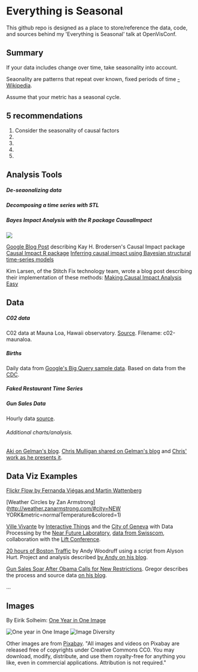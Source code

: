 # Everything is Seasonal

This github repo is designed as a place to store/reference the data, code, and sources behind my 'Everything is Seasonal' talk at OpenVisConf. 

## Summary

If your data includes change over time, take seasonality into account.

Seaonality are patterns that repeat over known, fixed periods of time [-Wikipedia](https://en.wikipedia.org/wiki/Seasonality#cite_note-1).

Assume that your metric has a seasonal cycle. 

## 5 recommendations

1. Consider the seasonality of causal factors
2. 
3. 
4. 
5. 

## Analysis Tools

##### De-seaonalizing data

##### Decomposing a time series with STL

##### Bayes Impact Analysis with the R package CausalImpact

![](http://2.bp.blogspot.com/-EmqnkfLkz48/VBDAnBtrU6I/AAAAAAAAYiU/w23tbIXCCTE/s1600/image00.png)

[Google Blog Post](http://google-opensource.blogspot.com/2014/09/causalimpact-new-open-source-package.html) describing Kay H. Brodersen's Causal Impact package
[Causal Impact R package](https://google.github.io/CausalImpact/CausalImpact.html)
[Inferring causal impact using Bayesian structural time-series models](http://research.google.com/pubs/pub41854.html)

Kim Larsen, of the Stitch Fix technology team, wrote a blog post describing their implementation of these methods: [Making Causal Impact Analysis Easy](http://multithreaded.stitchfix.com/blog/2016/01/13/market-watch/)

## Data

##### C02 data
C02 data at Mauna Loa, Hawaii observatory. [Source](http://www.esrl.noaa.gov/gmd/dv/data/index.php?parameter_name=Carbon%2BDioxide&frequency=Daily%2BAverages&site=MLO). Filename: c02-maunaloa.

##### Births
Daily data from [Google's Big Query sample data](https://bigquery.cloud.google.com/table/publicdata:samples.natality). Based on data from the [CDC](http://www.cdc.gov/nchs/data_access/Vitalstatsonline.htm).

##### Faked Restaurant Time Series

##### Gun Sales Data


Hourly data [source]().

###### Additional charts/analysis. 
[Aki on Gelman's blog](http://andrewgelman.com/2012/06/19/slick-time-series-decomposition-of-the-birthdays-data/).
[Chris Mulligan shared on Gelman's blog](http://andrewgelman.com/2012/06/12/simple-graph-win-the-example-of-birthday-frequencies/) and [Chris' work as he presents it](http://chmullig.com/2012/06/births-by-day-of-year/).

### 

## Data Viz Examples

[Flickr Flow by Fernanda Viégas and Martin Wattenberg](http://hint.fm/projects/flickr/)

[Weather Circles by Zan Armstrong](http://weather.zanarmstrong.com/#city=NEW YORK&metric=normalTemperature&colored=1)

[Ville Vivante](https://www.villevivante.ch/) by [Interactive Things](https://www.interactivethings.com/) and the [City of Geneva](http://www.ville-geneve.ch/) with Data Processing by the [Near Future Laboratory](https://www.villevivante.ch/), [data from Swisscom](https://www.swisscom.ch/en/residential.html), collaboration with the [Lift Conference](http://liftconference.com/lift16).

[20 hours of Boston Traffic](https://www.youtube.com/watch?v=QW_mVsMWnB0) by Andy Woodruff using a script from Alyson Hurt. Project and analysis described [by Andy on his blog](http://bostonography.com/2016/a-day-of-traffic/).

[Gun Sales Soar After Obama Calls for New Restrictions](http://www.nytimes.com/interactive/2015/12/10/us/gun-sales-terrorism-obama-restrictions.html?_r=0). Gregor describes the process and source data [on his blog](http://driven-by-data.net/2015/12/10/gun-sales.html). 

...

## Images

By Eirik Solheim: [One Year in One Image](http://eirikso.com/2011/01/04/one-year-in-one-image/)

![One year in One Image](https://eirikso.files.wordpress.com/2011/01/allof20101.jpg)
![Image Diversity](https://eirikso.files.wordpress.com/2011/01/oneyeardiversity1.jpg)


Other images are from [Pixabay](https://pixabay.com/). "All images and videos on Pixabay are released free of copyrights under Creative Commons CC0. You may download, modify, distribute, and use them royalty-free for anything you like, even in commercial applications. Attribution is not required."